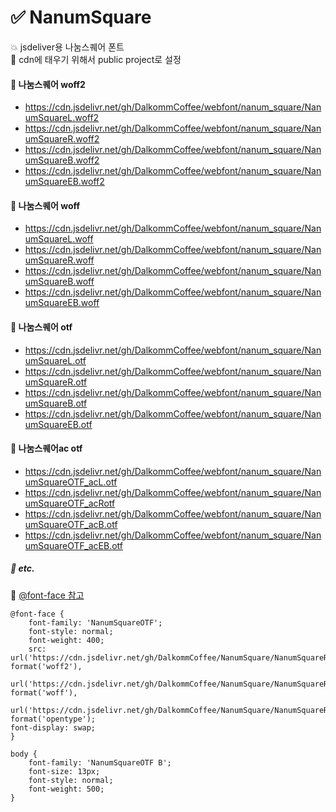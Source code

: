 # :white_check_mark: NanumSquare
:boom: jsdeliver용 나눔스퀘어 폰트   
:rocket: cdn에 태우기 위해서 public project로 설정


#### :pushpin: 나눔스퀘어 woff2
+ https://cdn.jsdelivr.net/gh/DalkommCoffee/webfont/nanum_square/NanumSquareL.woff2
+ https://cdn.jsdelivr.net/gh/DalkommCoffee/webfont/nanum_square/NanumSquareR.woff2
+ https://cdn.jsdelivr.net/gh/DalkommCoffee/webfont/nanum_square/NanumSquareB.woff2
+ https://cdn.jsdelivr.net/gh/DalkommCoffee/webfont/nanum_square/NanumSquareEB.woff2


#### :pushpin: 나눔스퀘어 woff
+ https://cdn.jsdelivr.net/gh/DalkommCoffee/webfont/nanum_square/NanumSquareL.woff
+ https://cdn.jsdelivr.net/gh/DalkommCoffee/webfont/nanum_square/NanumSquareR.woff
+ https://cdn.jsdelivr.net/gh/DalkommCoffee/webfont/nanum_square/NanumSquareB.woff
+ https://cdn.jsdelivr.net/gh/DalkommCoffee/webfont/nanum_square/NanumSquareEB.woff


#### :pushpin: 나눔스퀘어 otf
+ https://cdn.jsdelivr.net/gh/DalkommCoffee/webfont/nanum_square/NanumSquareL.otf
+ https://cdn.jsdelivr.net/gh/DalkommCoffee/webfont/nanum_square/NanumSquareR.otf
+ https://cdn.jsdelivr.net/gh/DalkommCoffee/webfont/nanum_square/NanumSquareB.otf
+ https://cdn.jsdelivr.net/gh/DalkommCoffee/webfont/nanum_square/NanumSquareEB.otf


#### :pushpin: 나눔스퀘어ac otf
+ https://cdn.jsdelivr.net/gh/DalkommCoffee/webfont/nanum_square/NanumSquareOTF_acL.otf
+ https://cdn.jsdelivr.net/gh/DalkommCoffee/webfont/nanum_square/NanumSquareOTF_acRotf
+ https://cdn.jsdelivr.net/gh/DalkommCoffee/webfont/nanum_square/NanumSquareOTF_acB.otf
+ https://cdn.jsdelivr.net/gh/DalkommCoffee/webfont/nanum_square/NanumSquareOTF_acEB.otf


##### :penguin: etc.
:memo: [@font-face 참고](https://developer.mozilla.org/ko/docs/Web/CSS/@font-face)  

```
@font-face {
	font-family: 'NanumSquareOTF';
	font-style: normal;
	font-weight: 400;
	src: url('https://cdn.jsdelivr.net/gh/DalkommCoffee/NanumSquare/NanumSquareR.woff2') format('woff2'),
			url('https://cdn.jsdelivr.net/gh/DalkommCoffee/NanumSquare/NanumSquareR.woff') format('woff'),
			url('https://cdn.jsdelivr.net/gh/DalkommCoffee/NanumSquare/NanumSquareR.otf') format('opentype');
font-display: swap;
}

body {
	font-family: 'NanumSquareOTF B';
	font-size: 13px;
	font-style: normal;
	font-weight: 500;
}
```

